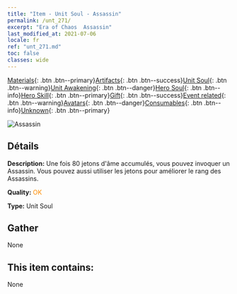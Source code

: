 ```yaml
---
title: "Item - Unit Soul - Assassin"
permalink: /unt_271/
excerpt: "Era of Chaos  Assassin"
last_modified_at: 2021-07-06
locale: fr
ref: "unt_271.md"
toc: false
classes: wide
---
```

 [Materials](/ItemsFR/){: .btn .btn--primary}[Artifacts](/ItemsFR/Artifacts/){: .btn .btn--success}[Unit Soul](/ItemsFR/UnitSoul/){: .btn .btn--warning}[Unit Awakening](/ItemsFR/UnitAwakening/){: .btn .btn--danger}[Hero Soul](/ItemsFR/HeroSoul/){: .btn .btn--info}[Hero Skill](/ItemsFR/HeroSkill/){: .btn .btn--primary}[Gift](/ItemsFR/Gift/){: .btn .btn--success}[Event related](/ItemsFR/Events/){: .btn .btn--warning}[Avatars](/ItemsFR/Avatars/){: .btn .btn--danger}[Consumables](/ItemsFR/Consumables/){: .btn .btn--info}[Unknown](/ItemsFR/Unknown/){: .btn .btn--primary}

 ![Assassin](/images/u/ti_cishazhe.jpg)

## Détails
 **Description:** Une fois 80 jetons d'âme accumulés, vous pouvez invoquer un Assassin. Vous pouvez aussi utiliser les jetons pour améliorer le rang des Assassins.

 **Quality:** <span style="color: #FF8C00">OK</span>

 **Type:** Unit Soul

## Gather

  None

## This item contains:

  None

